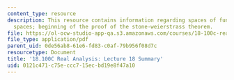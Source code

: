 ```yaml
---
content_type: resource
description: This resource contains information regarding spaces of functions as metric
  spaces; beginning of the proof of the stone-weierstrass theorem.
file: https://ol-ocw-studio-app-qa.s3.amazonaws.com/courses/18-100c-real-analysis-fall-2012/0121c471c75eccc715ecbd19e8f47a10_MIT18_100CF12_l18sum.pdf
file_type: application/pdf
parent_uid: 0de56ab8-61e6-fd83-c0af-79b956f08d7c
resourcetype: Document
title: '18.100C Real Analysis: Lecture 18 Summary'
uid: 0121c471-c75e-ccc7-15ec-bd19e8f47a10
---
```

